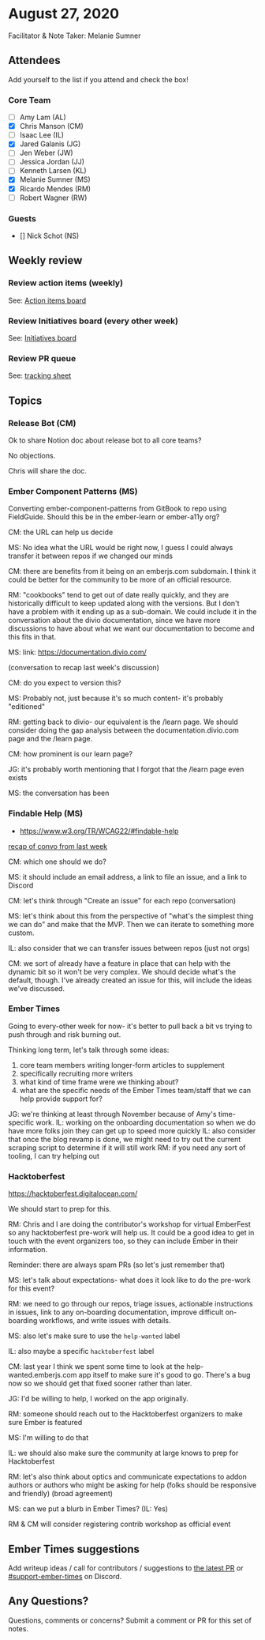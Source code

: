 # August 27, 2020

Facilitator & Note Taker: Melanie Sumner

## Attendees

Add yourself to the list if you attend and check the box!

### Core Team
- [ ] Amy Lam (AL)
- [x] Chris Manson (CM)
- [ ] Isaac Lee (IL)
- [x] Jared Galanis (JG)
- [ ] Jen Weber (JW)
- [ ] Jessica Jordan (JJ)
- [ ] Kenneth Larsen (KL)
- [x] Melanie Sumner (MS)
- [x] Ricardo Mendes (RM)
- [ ] Robert Wagner (RW)

### Guests
- [] Nick Schot (NS)

## Weekly review

### Review action items (weekly)
See: [Action items board](https://github.com/orgs/ember-learn/projects/47)

### Review Initiatives board (every other week)
See: [Initiatives board](https://github.com/orgs/ember-learn/projects/19)

### Review PR queue
See: [tracking sheet](https://docs.google.com/spreadsheets/d/1sPyN9z9wZMpTNwqCfa6R9QSPZkIW4iQd-H4gZC7ILLk/edit#gid=2035777454)

## Topics

### Release Bot (CM)

Ok to share Notion doc about release bot to all core teams? 

No objections. 

Chris will share the doc. 

### Ember Component Patterns (MS)

Converting ember-component-patterns from GitBook to repo using FieldGuide. Should this be in the ember-learn or ember-a11y org? 

CM: the URL can help us decide

MS: No idea what the URL would be right now, I guess I could always transfer it between repos if we changed our minds

CM: there are benefits from it being on an emberjs.com subdomain. I think it could be better for the community to be more of an official resource.

RM: "cookbooks" tend to get out of date really quickly, and they are historically difficult to keep updated along with the versions. But I don't have a problem with it ending up as a sub-domain. We could include it in the conversation about the divio documentation, since we have more discussions to have about what we want our documentation to become and this fits in that. 

MS: link: https://documentation.divio.com/

(conversation to recap last week's discussion)

CM: do you expect to version this? 

MS: Probably not, just because it's so much content- it's probably "editioned" 

RM: getting back to divio- our equivalent is the /learn page. We should consider doing the gap analysis between the documentation.divio.com page and the /learn page. 

CM: how prominent is our learn page? 

JG: it's probably worth mentioning that I forgot that the /learn page even exists 

MS: the conversation has been 

### Findable Help (MS)
- https://www.w3.org/TR/WCAG22/#findable-help 

[recap of convo from last week](https://github.com/emberjs/core-notes/blob/master/learning-team/2020-08/2020-08-20.md#new-wcag-coming-up-ms-5min)

CM: which one should we do?

MS: it should include an email address, a link to file an issue, and a link to Discord

CM: let's think through "Create an issue" for each repo (conversation)

MS: let's think about this from the perspective of "what's the simplest thing we can do" and make that the MVP. Then we can iterate to something more custom.

IL: also consider that we can transfer issues between repos (just not orgs)

CM: we sort of already have a feature in place that can help with the dynamic bit so it won't be very complex. We should decide what's the default, though. I've already created an issue for this, will include the ideas we've discussed. 

### Ember Times

Going to every-other week for now- it's better to pull back a bit vs trying to push through and risk burning out. 

Thinking long term, let's talk through some ideas: 

1. core team members writing longer-form articles to supplement 
2. specifically recruiting more writers
3. what kind of time frame were we thinking about?
4. what are the specific needs of the Ember Times team/staff that we can help provide support for?

JG: we're thinking at least through November because of Amy's time-specific work. 
IL: working on the onboarding documentation so when we do have more folks join they can get up to speed more quickly
IL: also consider that once the blog revamp is done, we might need to try out the current scraping script to determine if it will still work
RM: if you need any sort of tooling, I can try helping out

### Hacktoberfest 
https://hacktoberfest.digitalocean.com/

We should start to prep for this. 

RM: Chris and I are doing the contributor's workshop for virtual EmberFest so any hacktoberfest pre-work will help us. It could be a good idea to get in touch with the event organizers too, so they can include Ember in their information.

Reminder: there are always spam PRs (so let's just remember that)

MS: let's talk about expectations- what does it look like to do the pre-work for this event? 

RM: we need to go through our repos, triage issues, actionable instructions in issues, link to any on-boarding documentation, improve difficult on-boarding workflows, and write issues with details. 

MS: also let's make sure to use the `help-wanted` label

IL: also maybe a specific `hacktoberfest` label

CM: last year I think we spent some time to look at the help-wanted.emberjs.com app itself to make sure it's good to go. There's a bug now so we should get that fixed sooner rather than later.  

JG: I'd be willing to help, I worked on the app originally.

RM: someone should reach out to the Hacktoberfest organizers to make sure Ember is featured

MS: I'm willing to do that

IL: we should also make sure the community at large knows to prep for Hacktoberfest

RM: let's also think about optics and communicate expectations to addon authors or authors who might be asking for help (folks should be responsive and friendly) (broad agreement)

MS: can we put a blurb in Ember Times? (IL: Yes)

RM & CM will consider registering contrib workshop as official event 

<!-- If you would like to add a topic to the agenda please add a suggestion to the PR using the following format: -->
<!-- ### Your topic (INITIALS, expected duration in minutes) -->

## Ember Times suggestions
Add writeup ideas / call for contributors / suggestions to [the latest PR](https://github.com/ember-learn/ember-blog/pulls?q=is%3Aopen+is%3Apr+label%3A%22%F0%9F%97%9E+embertimes%22%20or%20#support-ember-times) or [#support-ember-times](https://discordapp.com/channels/480462759797063690/485450546887786506) on Discord.

## Any Questions?
Questions, comments or concerns? Submit a comment or PR for this set of notes.
